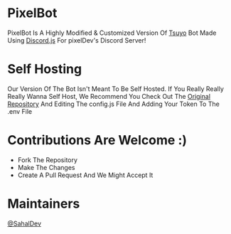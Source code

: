 # PixelBot
PixelBot Is A Highly Modified & Customized Version Of [Tsuyo](https://github.com/derekdinan/Tsuyo) Bot Made Using [Discord.js](https://discord.js.org/) For pixelDev's Discord Server!

# Self Hosting
Our Version Of The Bot Isn't Meant To Be Self Hosted. If You Really Really Really Wanna Self Host, We Recommend You Check Out The [Original Repository](https://github.com/derekdinan/Tsuyo) And Editing The config.js File And Adding Your Token To The .env File

# Contributions Are Welcome :)

* Fork The Repository
* Make The Changes
* Create A Pull Request And We Might Accept It

# Maintainers

[@SahalDev](https://github.com/SahalDev)
